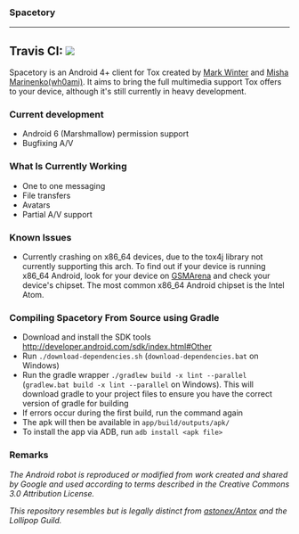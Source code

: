 ### Spacetory
---
Travis CI: <img src="https://travis-ci.org/wh0ami-lab/Spacetory.svg" />
---

Spacetory is an Android 4+ client for Tox created by [Mark Winter](https://github.com/Astonex) and [Misha Marinenko(wh0ami)](https://github.com/misha-marinenko). It aims to bring the full multimedia support Tox offers to your device, although it's still currently in heavy development.


### Current development

- Android 6 (Marshmallow) permission support
- Bugfixing A/V

### What Is Currently Working
- One to one messaging
- File transfers
- Avatars
- Partial A/V support

### Known Issues
- Currently crashing on x86_64 devices, due to the tox4j library not currently supporting this arch. To find out if your device is running x86_64 Android, look for your device on [GSMArena](http://www.gsmarena.com/) and check your device's chipset. The most common x86_64 Android chipset is the Intel Atom.

### Compiling Spacetory From Source using Gradle
- Download and install the SDK tools http://developer.android.com/sdk/index.html#Other
- Run `./download-dependencies.sh` (`download-dependencies.bat` on Windows)
- Run the gradle wrapper `./gradlew build -x lint --parallel` (`gradlew.bat build -x lint --parallel` on Windows). This will download gradle to your project files to ensure you have the correct version of gradle for building
- If errors occur during the first build, run the command again
- The apk will then be available in `app/build/outputs/apk/`
- To install the app via ADB, run `adb install <apk file>` 

### Remarks

*The Android robot is reproduced or modified from work created and shared by Google and used according to terms described in the Creative Commons 3.0 Attribution License.*

*This repository resembles but is legally distinct from [astonex/Antox](https://github.com/Astonex/Antox) and the Lollipop Guild.*


